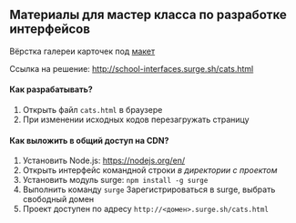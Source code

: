 ## Материалы для мастер класса по разработке интерфейсов

Вёрстка галереи карточек под [макет](https://www.figma.com/file/Igq2eJGLJE0PALIT69Igflck/%D0%92%D0%B8%D0%B7%D0%B8%D1%82%D0%BA%D0%B0?node-id=0%3A1)

Ссылка на решение: http://school-interfaces.surge.sh/cats.html

#### Как разрабатывать?
1. Открыть файл `cats.html` в браузере
2. При изменении исходных кодов перезагружать страницу

#### Как выложить в общий доступ на CDN?
1. Установить Node.js: https://nodejs.org/en/
2. Открыть интерфейс командной строки *в директории с проектом*
3. Установить модуль surge: `npm install -g surge`
4. Выполнить команду `surge` Зарегистрироваться в surge, выбрать свободный домен
5. Проект доступен по адресу `http://<домен>.surge.sh/cats.html`
